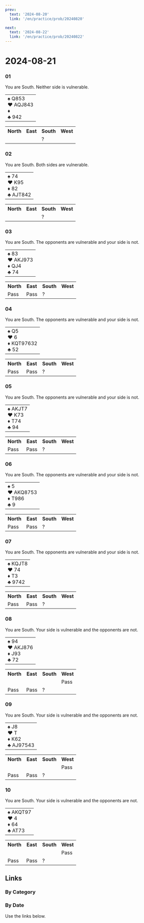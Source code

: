 ```yaml
---
prev:
  text: '2024-08-20'
  link: '/en/practice/prob/20240820'

next:
  text: '2024-08-22'
  link: '/en/practice/prob/20240822'
---
```


# 2024-08-21

### 01

You are South. Neither side is vulnerable.

<table class="hand">
	<tr>
		<td>♠ Q853<br>♥ AQJ843<br>♦ <br>♣ 942</td>
	</tr>
</table>

<table class="auction">
	<tr>
		<th>North</th>
		<th>East</th>
		<th>South</th>
		<th>West</th>
	</tr>
	<tr>
		<td></td>
		<td></td>
		<td>?</td>
		<td></td>
	</tr>
</table>

### 02

You are South. Both sides are vulnerable.

<table class="hand">
	<tr>
		<td>♠ 74<br>♥ K95<br>♦ 82<br>♣ AJT842</td>
	</tr>
</table>

<table class="auction">
	<tr>
		<th>North</th>
		<th>East</th>
		<th>South</th>
		<th>West</th>
	</tr>
	<tr>
		<td></td>
		<td></td>
		<td>?</td>
		<td></td>
	</tr>
</table>

### 03

You are South. The opponents are vulnerable and your side is not.

<table class="hand">
	<tr>
		<td>♠ 83<br>♥ AKJ973<br>♦ QJ4<br>♣ 74</td>
	</tr>
</table>

<table class="auction">
	<tr>
		<th>North</th>
		<th>East</th>
		<th>South</th>
		<th>West</th>
	</tr>
	<tr>
		<td>Pass</td>
		<td>Pass</td>
		<td>?</td>
		<td></td>
	</tr>
</table>

### 04

You are South. The opponents are vulnerable and your side is not.

<table class="hand">
	<tr>
		<td>♠ Q5<br>♥ 6<br>♦ KQT97632<br>♣ 52</td>
	</tr>
</table>

<table class="auction">
	<tr>
		<th>North</th>
		<th>East</th>
		<th>South</th>
		<th>West</th>
	</tr>
	<tr>
		<td>Pass</td>
		<td>Pass</td>
		<td>?</td>
		<td></td>
	</tr>
</table>

### 05

You are South. The opponents are vulnerable and your side is not.

<table class="hand">
	<tr>
		<td>♠ AKJT7<br>♥ K73<br>♦ T74<br>♣ 94</td>
	</tr>
</table>

<table class="auction">
	<tr>
		<th>North</th>
		<th>East</th>
		<th>South</th>
		<th>West</th>
	</tr>
	<tr>
		<td>Pass</td>
		<td>Pass</td>
		<td>?</td>
		<td></td>
	</tr>
</table>

### 06

You are South. The opponents are vulnerable and your side is not.

<table class="hand">
	<tr>
		<td>♠ 5<br>♥ AKQ8753<br>♦ T986<br>♣ 9</td>
	</tr>
</table>

<table class="auction">
	<tr>
		<th>North</th>
		<th>East</th>
		<th>South</th>
		<th>West</th>
	</tr>
	<tr>
		<td>Pass</td>
		<td>Pass</td>
		<td>?</td>
		<td></td>
	</tr>
</table>

### 07

You are South. The opponents are vulnerable and your side is not.

<table class="hand">
	<tr>
		<td>♠ KQJT8<br>♥ 74<br>♦ T3<br>♣ 9742</td>
	</tr>
</table>

<table class="auction">
	<tr>
		<th>North</th>
		<th>East</th>
		<th>South</th>
		<th>West</th>
	</tr>
	<tr>
		<td>Pass</td>
		<td>Pass</td>
		<td>?</td>
		<td></td>
	</tr>
</table>

### 08

You are South. Your side is vulnerable and the opponents are not.

<table class="hand">
	<tr>
		<td>♠ 94<br>♥ AKJ876<br>♦ J93<br>♣ 72</td>
	</tr>
</table>

<table class="auction">
	<tr>
		<th>North</th>
		<th>East</th>
		<th>South</th>
		<th>West</th>
	</tr>
	<tr>
		<td></td>
		<td></td>
		<td></td>
		<td>Pass</td>
	</tr>
	<tr>
		<td>Pass</td>
		<td>Pass</td>
		<td>?</td>
		<td></td>
	</tr>
</table>

### 09

You are South. Your side is vulnerable and the opponents are not.

<table class="hand">
	<tr>
		<td>♠ J8<br>♥ T<br>♦ K62<br>♣ AJ97543</td>
	</tr>
</table>

<table class="auction">
	<tr>
		<th>North</th>
		<th>East</th>
		<th>South</th>
		<th>West</th>
	</tr>
	<tr>
		<td></td>
		<td></td>
		<td></td>
		<td>Pass</td>
	</tr>
	<tr>
		<td>Pass</td>
		<td>Pass</td>
		<td>?</td>
		<td></td>
	</tr>
</table>

### 10

You are South. Your side is vulnerable and the opponents are not.

<table class="hand">
	<tr>
		<td>♠ AKQT97<br>♥ 4<br>♦ 64<br>♣ AT73</td>
	</tr>
</table>

<table class="auction">
	<tr>
		<th>North</th>
		<th>East</th>
		<th>South</th>
		<th>West</th>
	</tr>
	<tr>
		<td></td>
		<td></td>
		<td></td>
		<td>Pass</td>
	</tr>
	<tr>
		<td>Pass</td>
		<td>Pass</td>
		<td>?</td>
		<td></td>
	</tr>
</table>

## Links

[<Badge type="tip" text="Check Solution"/>](/en/learning/prob/20240821)

### By Category

[<Badge type="tip" text="<--"/>](/en/practice/prob/20240818)
[<Badge type="tip" text="Calendar"/>](/en/practice/calendar/202408)
[<Badge type="tip" text="-->"/>](/en/practice/prob/20240825)

### By Date

Use the links below.
